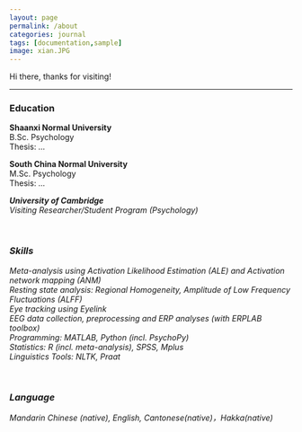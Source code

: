 ```yaml
---
layout: page
permalink: /about
categories: journal
tags: [documentation,sample]
image: xian.JPG
---
```


Hi there, thanks for visiting!

---
### Education

<b> Shaanxi Normal University </b><br />
B.Sc. Psychology <br>
Thesis: <i> ... </i> 


<b> South China Normal University </b><br />
M.Sc. Psychology  <br>
Thesis: <i>...<i>


<b> University of Cambridge </b><br />
Visiting Researcher/Student Program (Psychology) 

<br>

### Skills

Meta-analysis using Activation Likelihood Estimation (ALE) and Activation network mapping (ANM) <br>
Resting state analysis: Regional Homogeneity, Amplitude of Low Frequency Fluctuations (ALFF) <br>
Eye tracking using Eyelink <br>
EEG data collection, preprocessing and ERP analyses (with ERPLAB toolbox)<br>
Programming: MATLAB, Python (incl. PsychoPy) <br>
Statistics: R (incl. meta-analysis), SPSS, Mplus <br>
Linguistics Tools: NLTK, Praat <br>

<br>

### Language

Mandarin Chinese (native), English, Cantonese(native)，Hakka(native)

 <br>
 